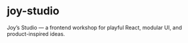 # joy-studio
Joy’s Studio — a frontend workshop for playful React, modular UI, and product-inspired ideas.
